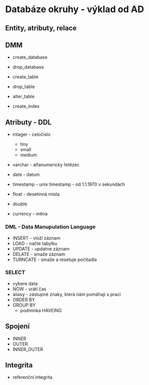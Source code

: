 # Databáze okruhy - výklad od AD

## Entity, atributy, relace

## DMM

- create_database
- drop_database

- create_table
- drop_table
- alter_table

- create_index

## Atributy - DDL

- intager - celočislo
    - tiny
    - small
    - medium

- varchar - alfanumericky řetězec

- date - datum

- timestamp - unix timestamp - od 1.1.1970 v sekundách

- float - desetinná místa
- double

- currency - měna

### DML - Data Manupulation Language

- INSERT - vloží záznam
- LOAD - načte tabylku
- UPDATE - updatne záznam
- DELATE - smaže záznam
- TURNCATE - smaže a resetuje počítadla

### SELECT

- vybere data
- NOW - vrátí čas
- aliasy - zástupné znaky, která nám pomáhají s prací
- ORDER BY
- GROUP BY
	- podmínka HAVEING

## Spojení

- INNER
- OUTER
- INNER_OUTER

## Integrita

- referenční integrita